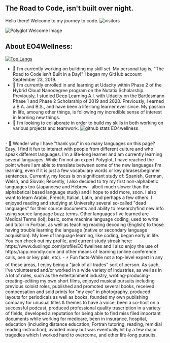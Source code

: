 ## The Road to Code, isn't built over night. 
Hello there!  Welcome to my journey to code. ![visitors](https://visitor-badge.glitch.me/badge?page_id=EO4wellness.visitor-badge)

![Polyglot Welcome Image](https://galswhocode.files.wordpress.com/2020/11/polyglot-welcome-eo4wellness.jpg)

## About EO4Wellness: 
[![Top Langs](https://github-readme-stats.vercel.app/api/top-langs/?username=EO4wellness&layout=compact)](https://github.com/EO4wellness/github-readme-stats)
- 🔭 I’m currently working on building my skill set. My personal tag is, "The Road to Code isn't Built in a Day!" I began my GitHub account September 23, 2019.
- 🌱 I’m currently enrolled in and learning at Udacity within Phase 2 of the Hybrid Cloud Nanodegree program on the Nutatix Scholarship. Previously, I studied Deep Learning A.I. with Udacity on the Bartlesmann Phase 1 and Phase 2 Scholarship of 2019 and 2020.  Previously, I earned a B.A. and B.S., and have been a life-long learner ever since. My passion in life, amoung other things, is following my incredible sense of interest in learning new things. 
- 👯 I’m looking to collaborate in order to build my skills in both working on various projects and teamwork. 
![github stats EO4wellness](https://github-readme-stats.vercel.app/api?username=EO4wellness&show_icons=true&theme=cobalt)
<br>
- 💬 Wonder why I have "thank you" in so many languages on this page?  Easy. I find it fun to interact with people from different culture and who speak different languages.  I'm a life-long learner and am currently learning several languages. While I'm not an expert Polyglot, I have reached the point where I am able to translate between some of the new languages I'm learning, even if it is just a few vocabulary words or key phrases/beginner sentences. Currently, my focus is on significant study of: Spanish, German, Welsh, and Slovak; Recently, I also decided to try my first non-alphabetic languages too (Japaneese and Hebrew--albeit much slower than the alphabetical based language study) and I hope to add more, soon.  I also want to learn Arabic, French, Italian, Latin, and perhaps a few others. I enjoyed reading and studying at University several so-called "dead languages" for their source documents and ability to research/find new info using source language buzz terms.  Other languages I've learned are Medical Terms (lol), basic, some machine language coding, used to write and tutor in Fortran, as well as teaching reading decoding (English) to those having trouble learning the language (native or secondary language acquisition).  My love of language learning, like coding, began early in life.  You can check out my profile, and current study streak here: https://www.duolingo.com/profile/EO4wellnes and I also enjoy the use of https://app.mondly.com and other means of learning (online conference calls, pen or key pals, etc). 
- ⚡ Fun facts-While not a top-level expert in any of these areas, I enjoy being a "jack of all trades" sort of person. As such, I've volunteered and/or worked in a wide variety of industries, as well as in a lot of roles, such as the entertainment industry, wroting-producing-creating-editing my own short films, enjoyed musical pursuits including previous soloist roles, published and promoted several books, received compensation and sold prints for "my eye" in photography, produced layouts for periodicals as well as books, founded my own publishing company for unusual titles & themes to have a voice, been a co-host on a successful podcast, produced professional quality trascription in a variety of fields, developed a reputation for being able to find miss filed important documents while working for medicare, been in insurance, hospital, education (including distance education, Fortran tutoring, reading, remidial reading instruction), avoided many but was eventually hit by a few major tragedies which I worked hard to overcome, and other life-long pursuits.  
<!--
**EO4wellness/EO4wellness** is a ✨ _special_ ✨ repository because its `README.md` (this file) appears on your GitHub profile.

Here are some ideas to get you started:

- 🔭 I’m currently working on ...
- 🌱 I’m currently learning ...
- 👯 I’m looking to collaborate on ...
- 🤔 I’m looking for help with ...
- 💬 Ask me about ...
- 📫 How to reach me: ...
- 😄 Pronouns: ...
- ⚡ Fun fact: ...
-->


[![Top Langs](https://github-readme-stats.vercel.app/api/top-langs/?username=EO4wellness)]

